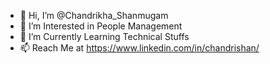 - 👋 Hi, I’m @Chandrikha_Shanmugam
- 👀 I’m Interested in People Management
- 🌱 I’m Currently Learning Technical Stuffs
- 📫 Reach Me at https://www.linkedin.com/in/chandrishan/

<!---
Chandrikha-Shanmugam/Chandrikha-Shanmugam is a ✨ special ✨ repository because its `README.md` (this file) appears on your GitHub profile.
You can click the Preview link to take a look at your changes.
--->
